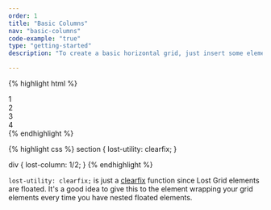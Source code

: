 ```yaml
---
order: 1
title: "Basic Columns"
nav: "basic-columns"
code-example: "true"
type: "getting-started"
description: "To create a basic horizontal grid, just insert some elements into any containing element like so and pass a fraction to the `lost-column` property. To unset (or remove) a column rule, possibly at a larger breakpoint, use `lost-column: none;`"

---
```


{% highlight html %}
<section>
  <div>1</div>
  <div>2</div>
  <div>3</div>
  <div>4</div>
</section>
{% endhighlight %}

{% highlight css %}
section {
  lost-utility: clearfix;
}

div {
  lost-column: 1/2;
}
{% endhighlight %}


`lost-utility: clearfix;` is just a [clearfix](http://nicolasgallagher.com/micro-clearfix-hack/) function since Lost Grid elements are floated. It's a good idea to give this to the element wrapping your grid elements every time you have nested floated elements.
